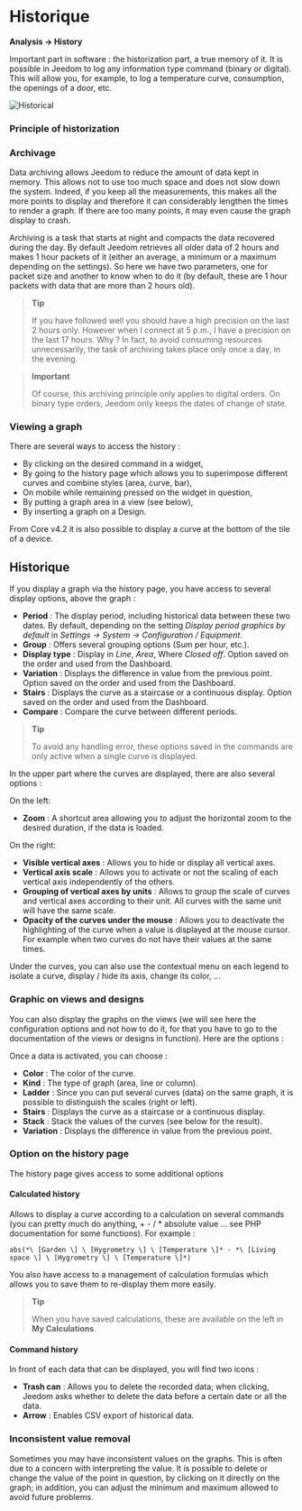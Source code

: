 # Historique
**Analysis → History**

Important part in software : the historization part, a true memory of it. It is possible in Jeedom to log any information type command (binary or digital). This will allow you, for example, to log a temperature curve, consumption, the openings of a door, etc.

![Historical](./images/history.gif)

### Principle of historization

### Archivage

Data archiving allows Jeedom to reduce the amount of data kept in memory. This allows not to use too much space and does not slow down the system. Indeed, if you keep all the measurements, this makes all the more points to display and therefore it can considerably lengthen the times to render a graph. If there are too many points, it may even cause the graph display to crash.

Archiving is a task that starts at night and compacts the data recovered during the day. By default Jeedom retrieves all older data of 2 hours and makes 1 hour packets of it (either an average, a minimum or a maximum depending on the settings). So here we have two parameters, one for packet size and another to know when to do it (by default, these are 1 hour packets with data that are more than 2 hours old).

> **Tip**
>
> If you have followed well you should have a high precision on the last 2 hours only. However when I connect at 5 p.m., I have a precision on the last 17 hours. Why ? In fact, to avoid consuming resources unnecessarily, the task of archiving takes place only once a day, in the evening.

> **Important**
>
> Of course, this archiving principle only applies to digital orders. On binary type orders, Jeedom only keeps the dates of change of state.

### Viewing a graph

There are several ways to access the history :

- By clicking on the desired command in a widget,
- By going to the history page which allows you to superimpose different curves and combine styles (area, curve, bar),
- On mobile while remaining pressed on the widget in question,
- By putting a graph area in a view (see below),
- By inserting a graph on a Design.

From Core v4.2 it is also possible to display a curve at the bottom of the tile of a device.

## Historique

If you display a graph via the history page, you have access to several display options, above the graph :

- **Period** : The display period, including historical data between these two dates. By default, depending on the setting *Display period graphics by default* in *Settings → System → Configuration / Equipment*.
- **Group** : Offers several grouping options (Sum per hour, etc.).
- **Display type** : Display in *Line*, *Area*, Where *Closed off*. Option saved on the order and used from the Dashboard.
- **Variation** : Displays the difference in value from the previous point. Option saved on the order and used from the Dashboard.
- **Stairs** : Displays the curve as a staircase or a continuous display. Option saved on the order and used from the Dashboard.
- **Compare** : Compare the curve between different periods.

> **Tip**
>
> To avoid any handling error, these options saved in the commands are only active when a single curve is displayed.
> 
In the upper part where the curves are displayed, there are also several options :

On the left:

- **Zoom** : A shortcut area allowing you to adjust the horizontal zoom to the desired duration, if the data is loaded.

On the right:

- **Visible vertical axes** : Allows you to hide or display all vertical axes.
- **Vertical axis scale** : Allows you to activate or not the scaling of each vertical axis independently of the others.
- **Grouping of vertical axes by units** : Allows to group the scale of curves and vertical axes according to their unit. All curves with the same unit will have the same scale.
- **Opacity of the curves under the mouse** : Allows you to deactivate the highlighting of the curve when a value is displayed at the mouse cursor. For example when two curves do not have their values at the same times.

Under the curves, you can also use the contextual menu on each legend to isolate a curve, display / hide its axis, change its color, ...

### Graphic on views and designs

You can also display the graphs on the views (we will see here the configuration options and not how to do it, for that you have to go to the documentation of the views or designs in function). Here are the options :

Once a data is activated, you can choose :
- **Color** : The color of the curve.
- **Kind** : The type of graph (area, line or column).
- **Ladder** : Since you can put several curves (data) on the same graph, it is possible to distinguish the scales (right or left).
- **Stairs** : Displays the curve as a staircase or a continuous display.
- **Stack** : Stack the values of the curves (see below for the result).
- **Variation** : Displays the difference in value from the previous point.

### Option on the history page

The history page gives access to some additional options

#### Calculated history

Allows to display a curve according to a calculation on several commands (you can pretty much do anything, + - / \* absolute value ... see PHP documentation for some functions). For example :

`abs(*\ [Garden \] \ [Hygrometry \] \ [Temperature \]* - *\ [Living space \] \ [Hygrometry \] \ [Temperature \]*)`

You also have access to a management of calculation formulas which allows you to save them to re-display them more easily.

> **Tip**
>
> When you have saved calculations, these are available on the left in **My Calculations**.

#### Command history

In front of each data that can be displayed, you will find two icons :

- **Trash can** : Allows you to delete the recorded data; when clicking, Jeedom asks whether to delete the data before a certain date or all the data.
- **Arrow** : Enables CSV export of historical data.

### Inconsistent value removal

Sometimes you may have inconsistent values on the graphs. This is often due to a concern with interpreting the value. It is possible to delete or change the value of the point in question, by clicking on it directly on the graph; in addition, you can adjust the minimum and maximum allowed to avoid future problems.


